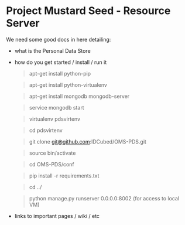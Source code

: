 Project Mustard Seed - Resource Server
======================================



We need some good docs in here detailing:

* what is the Personal Data Store
* how do you get started / install / run it

    >apt-get install python-pip
    
    >apt-get install python-virtualenv
    
    >apt-get install mongodb mongodb-server
    
    >service mongodb start

    >virtualenv pdsvirtenv
    
    >cd pdsvirtenv
    
    >git clone git@github.com:IDCubed/OMS-PDS.git
    
    >source bin/activate

    >cd OMS-PDS/conf
    
    >pip install -r requirements.txt

    >cd ../
    
    >python manage.py runserver 0.0.0.0:8002 (for access to local VM)
 
* links to important pages / wiki / etc
